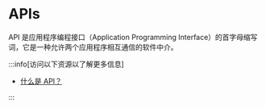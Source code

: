# APIs

API 是应用程序编程接口（Application Programming Interface）的首字母缩写词，它是一种允许两个应用程序相互通信的软件中介。

:::info[访问以下资源以了解更多信息]

- [什么是 API？](https://aws.amazon.com/what-is/api/)

:::

